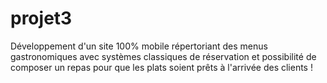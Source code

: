 # projet3
Développement d'un site 100% mobile  répertoriant des menus gastronomiques avec systèmes classiques de réservation et possibilité de composer un repas pour que les plats soient prêts à l'arrivée des clients !

